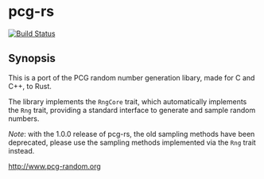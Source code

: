 # pcg-rs

[![Build Status](https://travis-ci.org/afnanenayet/pcg-rs.svg?branch=master)](https://travis-ci.org/afnanenayet/pcg-rs)

## Synopsis

This is a port of the PCG random number generation libary, made for C and C++,
to Rust.

The library implements the `RngCore` trait, which automatically implements the
`Rng` trait, providing a standard interface to generate and sample random numbers.

_Note_: with the 1.0.0 release of pcg-rs, the old sampling methods have been deprecated,
please use the sampling methods implemented via the `Rng` trait instead.

http://www.pcg-random.org

